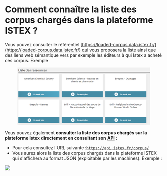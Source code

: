 # Comment connaître la liste des corpus chargés dans la plateforme ISTEX ?

Vous pouvez consulter le référentiel [https://loaded-corpus.data.istex.fr/](https://loaded-corpus.data.istex.fr/) qui vous proposera la liste ainsi que des liens web sémantique vers par exemple les éditeurs à qui Istex a acheté ces corpus. Exemple&#x20;



<figure><img src="../.gitbook/assets/listecorpusfaq.PNG" alt=""><figcaption></figcaption></figure>

Vous pouvez également **consulter la liste des corpus chargés sur la plateforme Istex** **directement en consultant son** [**API**](../api/) **:**

* Pour cela consultez l'URL suivante :[`https://api.istex.fr/corpus/`](https://api.istex.fr/corpus/)
* Vous aurez alors la liste des corpus chargés dans la plateforme ISTEX qui s'affichera au format JSON (exploitable par les machines). Exemple :

![](../.gitbook/assets/listecorpus.png)
